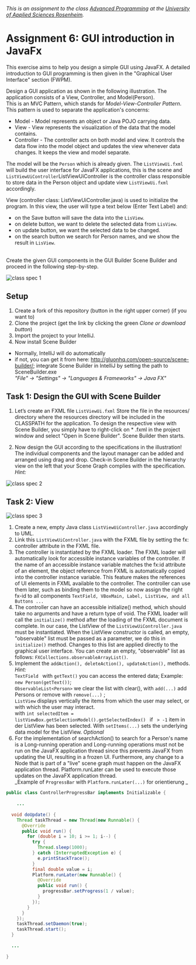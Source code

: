 _This is an assignment to the class [Advanced Programming](https://hsro-inf-fpk.github.io) at the [University of
Applied Sciences Rosenheim](http://www.th-rosenheim.de)._

# Assignment 6: GUI introduction in JavaFx

This exercise aims to help you design a simple GUI using JavaFX. A detailed introduction to GUI programming 
is then given in the "Graphical User Interface" section (FWPM).<br>

Design a GUI application as shown in the following illustration. The application consists of a View, Controller, and Model(Person).<br>
This is an MVC Pattern, which stands for _Model-View-Controller Pattern_. This pattern is used to separate the application's concerns:
- Model - Model represents an object or Java POJO carrying data.
- View - View represents the visualization of the data that the model contains.
- Controller - The controller acts on both model and view. It controls the data flow into the model object and updates the view whenever data changes. It keeps the view and model separate.

The model will be the `Person` which is already given. The `ListViewUi.fxml` will build the user interface for JavaFX applications, this is the scene and `ListViewUiController`ListViewUiController is the controller class responsible to store data in the Person object and update view `ListViewUi.fxml` accordingly.

View (controller class: ListViewUiController.java) is used to initialize the program. In this view, the user will type a text below (Enter Text Label) and:
- on the Save button will save the data into the `LisView`.
- on delete button, we want to delete the selected data from `LisView`.
- on update button, we want the selected data to be changed. 
- on the search button we search for Person names, and we show the result in `LisView`.<br><br>

Create the given GUI components in the GUI Builder Scene Builder and proceed in the following step-by-step. 

![class spec 1](assets/GUI-1-Assignment.JPG)

## Setup

1. Create a fork of this repository (button in the right upper corner) (if you want to)
2. Clone the project (get the link by clicking the green _Clone or download button_)
3. Import the project to your IntelliJ.
4. Now install Scene Builder
  - Normally, IntelliJ will do automatically
  - if not, you can get it from here: http://gluonhq.com/open-source/scene-builder/; integrate Scene Builder in IntelliJ by setting the path to SceneBuilder.exe  <br> _"File" → "Settings" → "Languages & Frameworks" → Java FX"_

## Task 1: Design the GUI with Scene Builder

1. Let’s create an FXML file `ListViewUi.fxml` Store the file in the resources/ directory where the resources 
directory will be included in the CLASSPATH for the application. To design the respective view with Scene Builder, 
you simply have to right-click on * .fxml in the project window and select "Open in Scene Builder". Scene Builder then starts.

2. Now design the GUI according to the specifications in the illustration! The individual components and the layout manager can be added and arranged using drag and drop.
Check-in Scene Builder in the hierarchy view on the left that your Scene Graph complies with the specification.<br>
_Hint:_<br>

![class spec 2](assets/GUI-2-Assigment-6.JPG)

## Task 2: View

![class spec 3](assets/class-spec-1.svg)

1. Create a new, empty Java class `ListViewUiController.java` accordingly to UML.
2. Link this `ListViewUiController.java` with the FXML file by setting the fx: controller attribute in the FXML file.
3. The controller is instantiated by the FXML loader. The FXML loader will automatically look for accessible instance variables of the controller. 
If the name of an accessible instance variable matches the fx:id attribute of an element, the object reference from FXML is automatically copied into the 
controller instance variable. This feature makes the references of UI elements in FXML available to the controller. The controller can use them later, 
such as binding them to the model so now assign the right fx-id to all components `TextField, VBoxMain, Label, ListView, and all Buttons ...`
4. The controller can have an accessible initialize() method, which should take no arguments and have a return type of void. The FXML loader will call 
the `initialize()` method after the loading of the FXML document is complete. In our case, the ListView of the `ListViewUiController.java` must be instantiated. 
When the ListView constructor is called, an empty, "observable" list must be passed as a parameter, we do this in `initialize()` method. 
Changes to this list are applied directly to the graphical user interface. You can create an empty, "observable" list as follows: `FXCollections.observableArrayList()`.
5. Implement the `addAction(), deleteAction(), updateAction(),` methods.<br>
_Hint:_<br>
`TextField ` with `getText()` you can access the entered data; Example: `new Person(getText())`;<br>
`ObservableList<Person>` we clear the list with clear(), with `add(...)` add Persons or remove with `remove(...)` ;<br>
`ListView`  displays vertically the items from which the user may select, or with which the user may interact.<br>
with `int selectedItem = listViewBox.getSelectionModel().getSelectedIndex() ` if ` > -1` item in der ListView has been selected. With `setItems(...)`
sets the underlying data model for the ListView.
_Optional_
6. For the implementation of searchAction() to search for a Person's name is a Long-running operation and Long-running operations must not be run on the JavaFX application thread since this prevents
JavaFX from updating the UI, resulting in a frozen UI. Furthermore, any change to a Node that is part of a "live" scene graph must happen on the JavaFX application thread. 
Platform.runLater can be used to execute those updates on the JavaFX application thread.<br>
_Example of `ProgressBar` with  `Platform.runLater(...)` for orientierung _<br>
```java
public class ControllerProgressBar implements Initializable {
  
    ...
  
  void doUpdate() {
    Thread taskThread = new Thread(new Runnable() {
      @Override
      public void run() {
        for (double i = 10; i >= 1; i--) {
          try {
            Thread.sleep(1000);
          } catch (InterruptedException e) {
            e.printStackTrace();
          }
          final double value = i;
          Platform.runLater(new Runnable() {
            @Override
            public void run() {
              progressBar.setProgress(1 / value);
            }
          });
        }
      }
    });
    taskThread.setDaemon(true);
    taskThread.start();
  }
  
  ...
  
}
```
